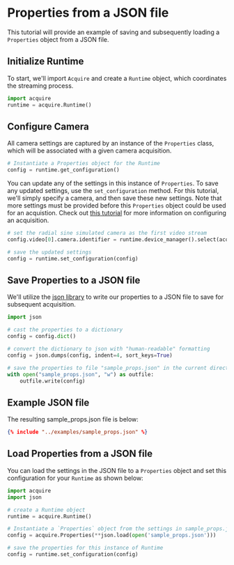 # Properties from a JSON file

This tutorial will provide an example of saving and subsequently loading a `Properties` object from a JSON file.

## Initialize Runtime

To start, we'll import `Acquire` and create a `Runtime` object, which coordinates the streaming process.

```python
import acquire
runtime = acquire.Runtime()
```

## Configure Camera

All camera settings are captured by an instance of the `Properties` class, which will be associated with a given camera acquisition. 

```python
# Instantiate a Properties object for the Runtime
config = runtime.get_configuration()
```
You can update any of the settings in this instance of `Properties`. To save any updated settings, use the `set_configuration` method.  For this tutorial, we'll simply specify a camera, and then save these new settings. Note that more settings must be provided before this `Properties` object could be used for an acquistion. Check out [this tutorial](configure.md) for more information on configuring an acquisition.

```python
# set the radial sine simulated camera as the first video stream
config.video[0].camera.identifier = runtime.device_manager().select(acquire.DeviceKind.Camera, "simulated: radial sin")

# save the updated settings
config = runtime.set_configuration(config)
```

## Save Properties to a JSON file
We'll utilize the [json library](https://docs.python.org/3/library/json.html#) to write our properties to a JSON file to save for subsequent acquisition.

```python
import json

# cast the properties to a dictionary
config = config.dict()

# convert the dictionary to json with "human-readable" formatting
config = json.dumps(config, indent=4, sort_keys=True)

# save the properties to file "sample_props.json" in the current directory
with open("sample_props.json", "w") as outfile:
    outfile.write(config)
```

## Example JSON file
The resulting sample_props.json file is below:

~~~json
{% include "../examples/sample_props.json" %}
~~~

## Load Properties from a JSON file
You can load the settings in the JSON file to a `Properties` object and set this configuration for your `Runtime` as shown below:

```python
import acquire
import json

# create a Runtime object
runtime = acquire.Runtime()

# Instantiate a `Properties` object from the settings in sample_props.json
config = acquire.Properties(**json.load(open('sample_props.json')))

# save the properties for this instance of Runtime
config = runtime.set_configuration(config)
```

